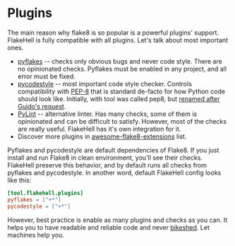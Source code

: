 # Plugins

The main reason why flake8 is so popular is a powerful plugins' support. FlakeHell is fully compatible with all plugins. Let's talk about most important ones.

+ [pyflakes](https://github.com/PyCQA/pyflakes) -- checks only obvious bugs and never code style. There are no opinionated checks. Pyflakes must be enabled in any project, and all error must be fixed.
+ [pycodestyle](https://github.com/PyCQA/pycodestyle) -- most important code style checker. Controls compatibility with [PEP-8](https://www.python.org/dev/peps/pep-0008/) that is standard de-facto for how Python code should look like. Initially, with tool was called pep8, but [renamed after Guido's request](https://github.com/PyCQA/pycodestyle/issues/466).
+ [PyLint](https://github.com/PyCQA/pylint) -- alternative linter. Has many checks, some of them is opinionated and can be difficult to satisfy. However, most of the checks are really useful. FlakeHell has it's own integration for it.
+ Discover more plugins in [awesome-flake8-extensions](https://github.com/DmytroLitvinov/awesome-flake8-extensions) list.

Pyflakes and pycodestyle are default dependencies of Flake8. If you just install and run Flake8 in clean environment, you'll see their checks. FlakeHell preserve this behavior, and by default runs all checks from pyflakes and pycodestyle. In another word, default FlakeHell config looks like this:

```toml
[tool.flakehell.plugins]
pyflakes = ["+*"]
pycodestyle = ["+*"]
```

However, best practice is enable as many plugins and checks as you can. It helps you to have readable and reliable code and never [bikeshed](http://bikeshed.com/). Let machines help you.
